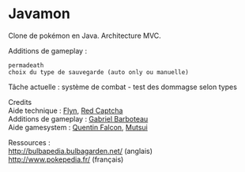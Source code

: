Javamon
=======

Clone de pokémon en Java.
Architecture MVC.

Additions de gameplay :

    permadeath
    choix du type de sauvegarde (auto only ou manuelle)
    

Tâche actuelle : système de combat - test des dommagse selon types <br/>


Credits <br/>
Aide technique : <a href="https://twitter.com/flynscape" >Flyn</a>, <a href="https://twitter.com/RedCaptcha" >Red Captcha</a> <br/>
Additions de gameplay : <a href="https://twitter.com/Salamiaou" >Gabriel Barboteau</a> <br/>
Aide gamesystem : <a href="https://twitter.com/Quentin_Falcon" >Quentin Falcon</a>, <a href="https://twitter.com/Mutsuiii" >Mutsui</a>


Ressources : <br/>
http://bulbapedia.bulbagarden.net/ (anglais) <br/>
http://www.pokepedia.fr/ (français) <br/>
